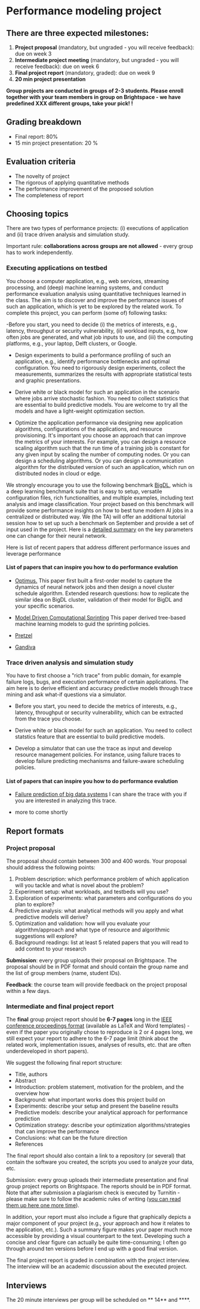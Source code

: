 # Performance modeling project

## There are three expected milestones:

1. **Project proposal** (mandatory, but ungraded - you will receive feedback): due on week 3
2. **Intermediate project meeting** (mandatory, but ungraded - you will receive feedback): due on week 6
3. **Final project report** (mandatory, graded): due on week 9
4. **20 min project presentation**

**Group projects are conducted in groups of 2-3 students. Please enroll together with your team members in group on Brightspace - we have predefined XXX different groups, take your pick! !**

## Grading breakdown
- Final report: 80%
- 15 min project presentation: 20 %

## Evaluation criteria

- The novelty of project 
- The rigorous of applying quantitative methods
- The performance improvement of the proposed solution
- The completeness of report



## Choosing topics

There are two types of performance projects: (i) executions of application and (ii) trace driven analysis and simulation study.

Important rule: **collaborations across groups are not allowed** - every group has to work independently. 

### Executing applications on testbed

You choose a computer application, e.g.,  web services, streaming processing, and (deep) machine learning systems, and conduct performance evaluation analysis using quantitative techniques learned in the class. The aim is to discover and improve the performance issues of such an application, which is yet to be explored by the related work. To complete this project, you can perform (some of) following tasks:

-Before you start, you need to decide (i) the metrics of interests, e.g., latency, throughput or security vulnerability, (ii) workload inputs, e.g, how often jobs are generated, and what job inputs to use, and (iii) the computing platforms, e.g., your laptop, Delft clusters, or Google.

- Design experiments to build a performance profiling of such an application, e.g., identify performance bottlenecks and optimal configuration.  You need to rigorously design experiments, collect the measurements, summarizes the results with appropriate statistical tests and graphic presentations.

- Derive white or black model for such an application in the scenario where jobs arrive stochastic fashion. You need to collect statistics that are essential to build predictive models. You are welcome to try all the models and have a light-weight optimization section.

- Optimize the application performance via designing new application algorithms, configurations of the applications, and resource provisioning. It's important you choose an approach that can improve the metrics of your interests. For example, you can design a resource scaling algorithm such that the run time of a training job is constant for any given input by scaling the number of computing nodes. Or you can design a scheduling algorithms.  Or you can design a communication algorithm for the distributed version of such an application, which run on distributed nodes in cloud or edge. 

We strongly encourage you to use the following benchmark [BigDL](https://bigdl-project.github.io), which is a deep learning benchmark suite that is easy to setup, versatile configuration files, rich functionalities, and multiple examples, including text analysis and image classification. Your project based on this benchmark will provide some performance insights on  how to best tune modern AI jobs in a centralized or distributed way. We (the TA) will offer an additional tutorial session how to set up such a benchmark on September and provide a set of input used in the project. Here is a [detailed summary](https://arxiv.org/pdf/1206.5533.pdf) on the key parameters one can change for their neural network.

Here is list of recent papers that address different performance issues and leverage performance 



#### List of papers that can inspire you how to do performance evalution


- [Optimus.](https://i.cs.hku.hk/~cwu/papers/yhpeng-eurosys18.pdf) This paper first built a first-order model to capture the dynamics of neural network jobs and then design a novel cluster schedule algorithm. Extended research questions: how to replicate the similar idea on BigDL cluster, validation of their model for BigDL and your specific scenarios.

- [Model Driven Computational Sprinting](http://web.cse.ohio-state.edu/~stewart.962/Papers/morris2018modeldriven.pdf) This paper derived tree-based machine learning models to guid the sprinting policies.

- [Pretzel](https://www.usenix.org/conference/osdi18/presentation/lee)

- [Gandiva](https://www.usenix.org/conference/osdi18/presentation/xiao)


### Trace driven analysis and simulation study

You have to first choose a "rich trace" from public domain, for example failure logs, bugs, and execution performance of certain applications. The aim here is to derive efficient and accuracy predictive models through trace mining and ask what-if questions via a simulator. 

- Before you start, you need to decide the metrics of interests, e.g., latency, throughput or security vulnerability, which can be extracted from the trace you choose.

- Derive white or black model for such an application. You need to collect statstics feature that are essential to build predictive models. 

- Develop a simulator that can use the trace as input and develop resource management policies. For instance, using failure traces to develop failure predicting mechanisms and failure-aware scheduling policies.  

#### List of papers that can inspire you how to do performance evalution
- [Failure prediction of big data systems](https://lydiaychen.com/pdf/Rosa__TCS_jobfailure.pdf) I can share the trace with you if you are interested in analyzing this trace.

- more to come shortly


## Report formats

### Project proposal

The proposal should contain between 300 and 400 words. Your proposal should address the following points:

1. Problem description: which performance problem of which application will you tackle and what is novel about the problem?  
2. Experiment setup: what workloads, and testbeds will you use?
2. Exploration of experiments: what parameters and configurations do you plan to explore?
3. Predictive analysis: what analytical methods will you apply and what predictive models will derive?
5. Optimization and validation: how will you evaluate your algorithm/approach and what type of resource and algorithmic suggestions will explore?
6. Background readings: list at least 5 related papers that you will read to add context to your research

**Submission**: every group uploads their proposal on Brightspace. The proposal should be in PDF format and should contain the group name and the list of group members (name, student IDs).

**Feedback**: the course team will provide feedback on the project proposal within a few days.

### Intermediate and final project report

The **final** group project report should be **6-7 pages** long in the [IEEE conference proceedings format](https://www.overleaf.com/latex/templates/ieee-conference-template-example/nsncsyjfmpxy) (available as LaTeX and Word templates) - even if the paper you originally chose to reproduce is 2 or 4 pages long, we still expect your report to adhere to the 6-7 page limit (think about the related work, implementation issues, analyses of results, etc. that are often underdeveloped in short papers). 
 <!---The **intermediate** project report is likely to be shorter (it is due a week before the final deadline), that is fine, submit whatever you have by then.)
 -->

We suggest the following final report structure:

- Title, authors
- Abstract
- Introduction: problem statement, motivation for the problem, and the overview how
- Background: what important works does this project build on
- Experiments: describe your setup and present the baseline results
- Predictive models: describe your analytical approach for performance prediction
- Optimization strategy: describe your optimization algorithms/strategies that can improve the performance 
- Conclusions: what can be the future direction
- References 

The final report should also contain a link to a repository (or several) that contain the software you created, the scripts you used to analyze your data, etc.

Submission: every group uploads their intermediate presentation and final group project reports on Brightspace. The reports should be in PDF format. Note that after submission a plagiarism check is executed by Turnitin - please make sure to follow the academic rules of writing ([you can read them up here one more time](https://www.tudelft.nl/library/actuele-themas/copyright/c/plagiarism/)).

In addition, your report must also include a figure that graphically depicts a major component of your project (e.g., your approach and how it relates to the application, etc.). Such a summary figure makes your paper much more accessible by providing a visual counterpart to the text. Developing such a concise and clear figure can actually be quite time-consuming; I often go through around ten versions before I end up with a good final version.

The final project report is graded in combination with the project interview. The interview will be an academic discussion about the executed project.

## Interviews

The 20 minute interviews per group will be scheduled on ** 14** and ****. 
